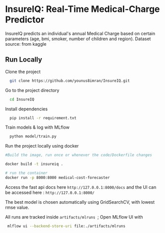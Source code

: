 
# InsureIQ: Real-Time Medical-Charge Predictor

InsureIQ predicts an individual's annual Medical Charge based on certain parameters (age, bmi, smoker, number of children and region).
Dataset source: from kaggle




## Run Locally

Clone the project

```bash
  git clone https://github.com/younus8imran/InsureIQ.git
```

Go to the project directory

```bash
  cd InsureIQ
```

Install dependencies

```bash
  pip install -r requirement.txt
```

Train models & log with MLflow

```bash
  python model/train.py

```
Run the project locally using docker 
```bash
#Build the image, run once or whenever the code/Dockerfile changes

docker build -t insureiq .

# run the container
docker run -p 8000:8000 medical-cost-forecaster

```
Access the fast api docs here ```http://127.0.0.1:8000/docs```
and the UI can be accessed here : ```http://127.0.0.1:8000/```

The best model is chosen automatically using GridSearchCV, with lowest rmse value.

All runs are tracked inside ```artifacts/mlruns ```; 
Open MLflow UI with 
```bash
 mlflow ui --backend-store-uri file:./artifacts/mlruns
 ```


